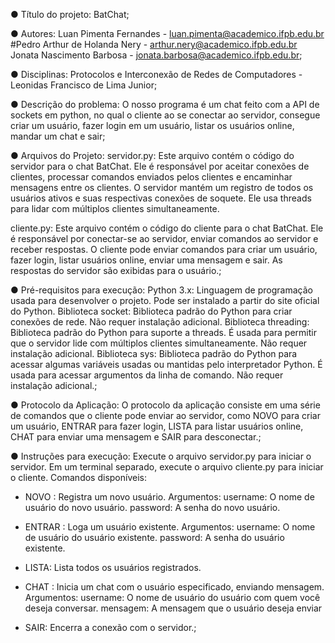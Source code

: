 ● Título do projeto: BatChat;

● Autores: Luan Pimenta Fernandes - luan.pimenta@academico.ifpb.edu.br
           #Pedro Arthur de Holanda Nery - arthur.nery@academico.ifpb.edu.br
           Jonata Nascimento Barbosa - jonata.barbosa@academico.ifpb.edu.br;
           
● Disciplinas: Protocolos e Interconexão de Redes de Computadores - Leonidas Francisco de Lima Junior;

● Descrição do problema: O nosso programa é um chat feito com a API de sockets em python, no qual o cliente ao se conectar ao servidor, consegue criar um usuário, fazer login em um usuário, listar os usuários online, mandar um chat e sair;

● Arquivos do Projeto: 
servidor.py: Este arquivo contém o código do servidor para o chat BatChat. Ele é responsável por aceitar conexões de clientes, processar comandos enviados pelos clientes e encaminhar mensagens entre os clientes. O servidor mantém um registro de todos os usuários ativos e suas respectivas conexões de soquete. Ele usa threads para lidar com múltiplos clientes simultaneamente.

cliente.py: Este arquivo contém o código do cliente para o chat BatChat. Ele é responsável por conectar-se ao servidor, enviar comandos ao servidor e receber respostas. O cliente pode enviar comandos para criar um usuário, fazer login, listar usuários online, enviar uma mensagem e sair. As respostas do servidor são exibidas para o usuário.;

● Pré-requisitos para execução: 
Python 3.x: Linguagem de programação usada para desenvolver o projeto. Pode ser instalado a partir do site oficial do Python.
Biblioteca socket: Biblioteca padrão do Python para criar conexões de rede. Não requer instalação adicional.
Biblioteca threading: Biblioteca padrão do Python para suporte a threads. É usada para permitir que o servidor lide com múltiplos clientes simultaneamente. Não requer instalação adicional.
Biblioteca sys: Biblioteca padrão do Python para acessar algumas variáveis usadas ou mantidas pelo interpretador Python. É usada para acessar argumentos da linha de comando. Não requer instalação adicional.;

● Protocolo da Aplicação: 
O protocolo da aplicação consiste em uma série de comandos que o cliente pode enviar ao servidor, como NOVO para criar um usuário, ENTRAR para fazer login, LISTA para listar usuários online, CHAT para enviar uma mensagem e SAIR para desconectar.;

● Instruções para execução: 
Execute o arquivo servidor.py para iniciar o servidor.
Em um terminal separado, execute o arquivo cliente.py para iniciar o cliente.
Comandos disponíveis:

* NOVO <username> <password>: Registra um novo usuário.
    Argumentos:
        username: O nome de usuário do novo usuário.
        password: A senha do novo usuário.

* ENTRAR <username> <password>: Loga um usuário existente.
    Argumentos:
        username: O nome de usuário do usuário existente.
        password: A senha do usuário existente.

* LISTA: Lista todos os usuários registrados.

* CHAT <username> <mensagem>: Inicia um chat com o usuário especificado, enviando mensagem.
    Argumentos:
        username: O nome de usuário do usuário com quem você deseja conversar.
        mensagem: A mensagem que o usuário deseja enviar

* SAIR: Encerra a conexão com o servidor.;
